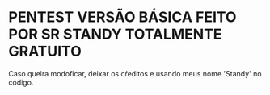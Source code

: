 # PENTEST VERSÃO BÁSICA FEITO POR SR STANDY TOTALMENTE GRATUITO
Caso queira modoficar, deixar os cŕeditos e usando meus nome 'Standy' no código.
